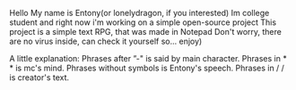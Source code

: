 Hello
My name is Entony(or lonelydragon, if you interested)
Im college student and right now i'm working on a simple open-source project
This project is a simple text RPG, that was made in Notepad
Don't worry, there are no virus inside, can check it yourself so...
enjoy)

A little explanation:
Phrases after ”-" is said by main character.
Phrases in * * is mc's mind.
Phrases without symbols is Entony's speech.
Phrases in / / is creator's text.
